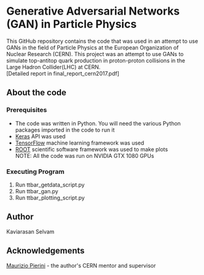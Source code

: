 # Generative Adversarial Networks (GAN) in Particle Physics
This GitHub repository contains the code that was used in an attempt to use GANs in the field of Particle Physics at the European Organization of Nuclear Research (CERN). This project was an attempt to use GANs to simulate top-antitop quark production in proton-proton collisions in the Large Hadron Collider(LHC) at CERN. <br />
[Detailed report in final_report_cern2017.pdf]

## About the code
### Prerequisites
* The code was written in Python. You will need the various Python packages imported in the code to run it
* [Keras](https://keras.io/) API was used
* [TensorFlow](https://www.tensorflow.org/) machine learning framework was used
* [ROOT](https://root.cern.ch/) scientific software framework was used to make plots <br />
NOTE: All the code was run on NVIDIA GTX 1080 GPUs

### Executing Program
1. Run ttbar_getdata_script.py <br />
2. Run ttbar_gan.py <br />
3. Run ttbar_plotting_script.py <br />

## Author
Kaviarasan Selvam

## Acknowledgements
[Maurizio Pierini](https://ch.linkedin.com/in/maurizio-pierini-a04889a) - the author's CERN mentor and supervisor

